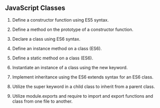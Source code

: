 ## JavaScript Classes
  1. Define a constructor function using ES5 syntax.
  
  2. Define a method on the prototype of a constructor function.

  3. Declare a class using ES6 syntax.

  4. Define an instance method on a class (ES6).
  
  5. Define a static method on a class (ES6).
  
  6. Instantiate an instance of a class using the new keyword.
  
  7. Implement inheritance using the ES6 extends syntax for an ES6 class.
  
  8. Utilize the super keyword in a child class to inherit from a parent class.
  
  9. Utilize module.exports and require to import and export functions and class from one file to another.
  